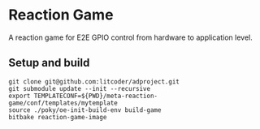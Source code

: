 # Reaction Game
A reaction game for E2E GPIO control from hardware to application level.

## Setup and build
```
git clone git@github.com:litcoder/adproject.git
git submodule update --init --recursive
export TEMPLATECONF=${PWD}/meta-reaction-game/conf/templates/mytemplate
source ./poky/oe-init-build-env build-game
bitbake reaction-game-image
```
